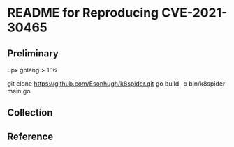# README for Reproducing CVE-2021-30465

## Preliminary

upx 
golang > 1.16

git clone https://github.com/Esonhugh/k8spider.git
go build -o bin/k8spider main.go

## Collection

## Reference

